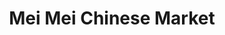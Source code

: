 ---
title: "Mei Mei Chinese Market"
url: /castro-valley/mei-mei-chinese-market/
shop: convenience
---